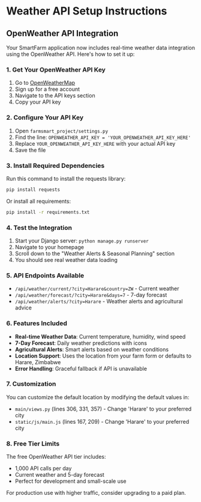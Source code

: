 # Weather API Setup Instructions

## OpenWeather API Integration

Your SmartFarm application now includes real-time weather data integration using the OpenWeather API. Here's how to set it up:

### 1. Get Your OpenWeather API Key

1. Go to [OpenWeatherMap](https://openweathermap.org/api)
2. Sign up for a free account
3. Navigate to the API keys section
4. Copy your API key

### 2. Configure Your API Key

1. Open `farmsmart_project/settings.py`
2. Find the line: `OPENWEATHER_API_KEY = 'YOUR_OPENWEATHER_API_KEY_HERE'`
3. Replace `YOUR_OPENWEATHER_API_KEY_HERE` with your actual API key
4. Save the file

### 3. Install Required Dependencies

Run this command to install the requests library:

```bash
pip install requests
```

Or install all requirements:

```bash
pip install -r requirements.txt
```

### 4. Test the Integration

1. Start your Django server: `python manage.py runserver`
2. Navigate to your homepage
3. Scroll down to the "Weather Alerts & Seasonal Planning" section
4. You should see real weather data loading

### 5. API Endpoints Available

- `/api/weather/current/?city=Harare&country=ZW` - Current weather
- `/api/weather/forecast/?city=Harare&days=7` - 7-day forecast
- `/api/weather/alerts/?city=Harare` - Weather alerts and agricultural advice

### 6. Features Included

- **Real-time Weather Data**: Current temperature, humidity, wind speed
- **7-Day Forecast**: Daily weather predictions with icons
- **Agricultural Alerts**: Smart alerts based on weather conditions
- **Location Support**: Uses the location from your farm form or defaults to Harare, Zimbabwe
- **Error Handling**: Graceful fallback if API is unavailable

### 7. Customization

You can customize the default location by modifying the default values in:

- `main/views.py` (lines 306, 331, 357) - Change 'Harare' to your preferred city
- `static/js/main.js` (lines 167, 209) - Change 'Harare' to your preferred city

### 8. Free Tier Limits

The free OpenWeather API tier includes:

- 1,000 API calls per day
- Current weather and 5-day forecast
- Perfect for development and small-scale use

For production use with higher traffic, consider upgrading to a paid plan.
